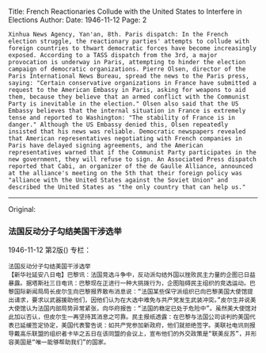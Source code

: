 Title: French Reactionaries Collude with the United States to Interfere in Elections
Author:
Date: 1946-11-12
Page: 2

    Xinhua News Agency, Yan'an, 8th. Paris dispatch: In the French election struggle, the reactionary parties' attempts to collude with foreign countries to thwart democratic forces have become increasingly exposed. According to a TASS dispatch from the 3rd, a major provocation is underway in Paris, attempting to hinder the election campaign of democratic organizations. Pierre Olsen, director of the Paris International News Bureau, spread the news to the Paris press, saying: "Certain conservative organizations in France have submitted a request to the American Embassy in Paris, asking for weapons to aid them, because they believe that an armed conflict with the Communist Party is inevitable in the election." Olsen also said that the US Embassy believes that the internal situation in France is extremely tense and reported to Washington: "The stability of France is in danger." Although the US Embassy denied this, Olsen repeatedly insisted that his news was reliable. Democratic newspapers revealed that American representatives negotiating with French companies in Paris have delayed signing agreements, and the American representatives warned that if the Communist Party participates in the new government, they will refuse to sign. An Associated Press dispatch reported that Cabi, an organizer of the de Gaulle Alliance, announced at the alliance's meeting on the 5th that their foreign policy was "alliance with the United States against the Soviet Union" and described the United States as "the only country that can help us."



<hr /> 

Original: 


### 法国反动分子勾结美国干涉选举

1946-11-12
第2版()
专栏：

    法国反动分子勾结美国干涉选举
    【新华社延安八日电】巴黎讯：法国竞选斗争中，反动派勾结外国以挫败民主力量的企图已日益暴露。据塔斯社三日电讯：巴黎现在正进行一种大挑拨行为，企图阻碍民主组织的竞选运动。巴黎国际新闻局局长皮尔生向巴黎报界散布消息说：“法国某些保守派组织已向巴黎美国大使馆提出请求，要求以武器援助他们，因他们认为在大选中难免与共产党发生武装冲突。”皮尔生并说美大使馆认为法国内部局势异常紧张，向华府报告：“法国的稳定已处于危险中”。虽然美大使馆对此加以否认，但皮尔生一再坚持其消息之可靠。民主报纸透露：在巴黎与法国公司谈判的美国代表已延缓签定协定，美国代表警告说：如共产党参加新政府，他们就拒绝签字。美联社电讯则报导戴高乐联盟的组织者卡毕之五日在该同盟的会议上，宣布他们的外交政策是“联美反苏”，并形容美国是“唯一能够帮助我们”的国家。
